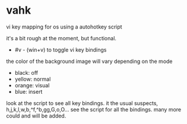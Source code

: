 # vahk
vi key mapping for os using a autohotkey script

it's a bit rough at the moment, but functional.
  - #v - (win+v) to toggle vi key bindings

the color of the background image will vary depending on the mode
  - black: off
  - yellow: normal
  - orange: visual
  - blue: insert

look at the script to see all key bindings. it the usual suspects, h,j,k,l,w,b,^f,^b,gg,G,o,O... see the script for all the bindings.  many more could and will be added.
  

